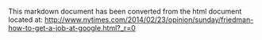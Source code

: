 

This markdown document has been converted from the html document located at:
http://www.nytimes.com/2014/02/23/opinion/sunday/friedman-how-to-get-a-job-at-google.html?_r=0
